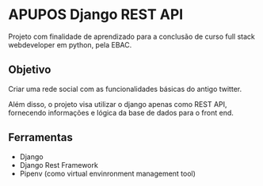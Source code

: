 # APUPOS Django REST API

Projeto com finalidade de aprendizado para a conclusão de curso full stack webdeveloper em python, pela EBAC.

## Objetivo

Criar uma rede social com as funcionalidades básicas do antigo twitter.

Além disso, o projeto visa utilizar o django apenas como REST API, fornecendo informações e lógica da base de dados para o front end.

## Ferramentas

- Django
- Django Rest Framework
- Pipenv (como virtual envinronment management tool)
